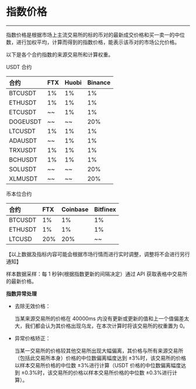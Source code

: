 # 指数价格

---

指数价格是根据市场上主流交易所的标的币对的最新成交价格和买一卖一的中位数，进行加权平均，计算而得到的指数价格，能表示该币对的市场公允价格。

以下是各个合约指数的来源交易所和计算权重。

USDT 合约

| 合约     | FTX | Huobi | Binance |
| :------- | :-- | :---- | :------ |
| BTCUSDT  | 1%  | 1%    | 1%      |
| ETHUSDT  | 1%  | 1%    | 1%      |
| ETCUSDT  | ~~  | 1%    | 1%      |
| DOGEUSDT | ~~  | ~~    | 20%     |
| LTCUSDT  | 1%  | 1%    | 1%      |
| ADAUSDT  | ~~  | 1%    | 1%      |
| TRXUSDT  | 1%  | 1%    | 1%      |
| BCHUSDT  | 1%  | 1%    | 1%      |
| SOLUSDT  | ~~  | ~~    | 20%     |
| XLMUSDT  | ~~  | ~~    | 20%     |

币本位合约

| 合约    | FTX | Coinbase | Bitfinex |
| :------ | :-- | :------- | :------- |
| BTCUSDT | 1%  | 1%       | 1%       |
| ETHUSDT | 1%  | 1%       | 1%       |
| LTCUSD  | 20% | 20%      | ~~       |

【以上数据及指标内容可能会根据市场行情而进行实时调整，调整将不会进行另行通知】

样本数据采样：每 1 秒钟(根据指数更新的间隔决定）通过 API 获取表格中交易所的最新价格。

**指数异常处理**

- 去除无效价格：

  当某来源交易所的价格在 40000ms 内没有更新或更新的值和上一个值偏差太大，我们都会认为其价格出现乌龙，在本次计算时将该交易所的权重置为 0。

- 异常价格矫正：

  当某一交易所的价格较其他交易所出现大幅偏离，其价格与所有来源交易所（包括此交易所本身）价格的中位数偏离幅度达到 ±3%时，该交易所的价格以样本交易所价格的中位数 ±3%进行计算（USDT 价格的中位数偏离幅度达到 ±0.3%时，该交易所的价格以样本交易所价格的中位数 ±0.3%进行计算）。
